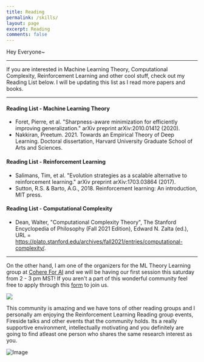 ```yaml
---
title: Reading
permalink: /skills/
layout: page
excerpt: Reading
comments: false
---
```

Hey Everyone~
<hr>
If you are interested in Machine Learning Theory, Computational Complexity, Reinforcement Learning and other cool stuff, check out my Reading List below. I will be updating this list as I read more papers and books.
<hr>

#### Reading List - Machine Learning Theory
* Foret, Pierre, et al. "Sharpness-aware minimization for efficiently improving generalization." arXiv preprint arXiv:2010.01412 (2020).
* Nakkiran, Preetum. 2021. Towards an Empirical Theory of Deep Learning. Doctoral dissertation, Harvard University Graduate School of Arts and Sciences.

#### Reading List - Reinforcement Learning
* Salimans, Tim, et al. "Evolution strategies as a scalable alternative to reinforcement learning." arXiv preprint arXiv:1703.03864 (2017).
* Sutton, R.S. & Barto, A.G., 2018. Reinforcement learning: An introduction, MIT press.

#### Reading List - Computational Complexity
* Dean, Walter, "Computational Complexity Theory", The Stanford Encyclopedia of Philosophy (Fall 2021 Edition), Edward N. Zalta (ed.), URL = <https://plato.stanford.edu/archives/fall2021/entries/computational-complexity/>.


<hr>

On the other hand, I am one of the organizers for the ML Theory Learning group at [Cohere For AI](https://cohere.for.ai/) and we will be having our first session this saturday from 2 - 3 pm MST! If you aren't a part of this wonderful community feel free to apply through this [form](https://share.hsforms.com/10OrjljwpQ52ILJA6ftENIwch5vw) to join us. 

<img src = "https://i.ibb.co/ZMzFgB5/MLTheory-Learning-Group-Discord.png">

This community is amazing and we have tons of other reading groups and I personally am enjoying the Reinforcement Learning Reading group events, Fireside talks and other events that the community holds. Its a really supportive environment, intellectually motivating and you definitely are going to find atleast one person who shares the same research interest as you.

<img src="https://txt.cohere.ai/content/images/size/w600/2022/06/Blog-header-image---Desktop--3--1.png" alt="Image">
